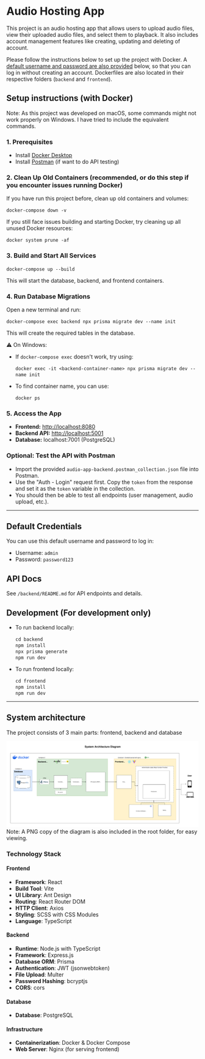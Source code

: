 # Audio Hosting App

This project is an audio hosting app that allows users to upload audio files, view their uploaded audio files, and select them to playback. It also includes account management features like creating, updating and deleting of account.

Please follow the instructions below to set up the project with Docker. A [default username and password are also provided](##default-credentials) below, so that you can log in without creating an account. Dockerfiles are also located in their respective folders (`backend` and `frontend`).

## Setup instructions (with Docker)

Note: As this project was developed on macOS, some commands might not work properly on Windows. I have tried to include the equivalent commands.

### 1. Prerequisites

- Install [Docker Desktop](https://www.docker.com/products/docker-desktop/)
- Install [Postman](https://www.postman.com/downloads/) (if want to do API testing)

### 2. Clean Up Old Containers (recommended, or do this step if you encounter issues running Docker)

If you have run this project before, clean up old containers and volumes:

```
docker-compose down -v
```

If you still face issues building and starting Docker, try cleaning up all unused Docker resources:

```
docker system prune -af
```

### 3. Build and Start All Services

```
docker-compose up --build
```

This will start the database, backend, and frontend containers.

### 4. Run Database Migrations

Open a new terminal and run:

```
docker-compose exec backend npx prisma migrate dev --name init
```

This will create the required tables in the database.

⚠️ On Windows:

- If `docker-compose exec` doesn't work, try using:

  ```
  docker exec -it <backend-container-name> npx prisma migrate dev --name init
  ```

- To find container name, you can use:
  ```
  docker ps
  ```

### 5. Access the App

- **Frontend:** [http://localhost:8080](http://localhost:8080)
- **Backend API:** [http://localhost:5001](http://localhost:5001)
- **Database:** localhost:7001 (PostgreSQL)

### Optional: Test the API with Postman

- Import the provided `audio-app-backend.postman_collection.json` file into Postman.
- Use the "Auth - Login" request first. Copy the `token` from the response and set it as the `token` variable in the collection.
- You should then be able to test all endpoints (user management, audio upload, etc.).

---

## Default Credentials

You can use this default username and password to log in:

- Username: `admin`
- Password: `password123`

## API Docs

See `/backend/README.md` for API endpoints and details.

## Development (For development only)

- To run backend locally:
  ```
  cd backend
  npm install
  npx prisma generate
  npm run dev
  ```
- To run frontend locally:
  ```
  cd frontend
  npm install
  npm run dev
  ```

---

## System architecture

The project consists of 3 main parts: frontend, backend and database

![System Architecture](./system-architecture.svg)
Note: A PNG copy of the diagram is also included in the root folder, for easy viewing.

### Technology Stack

#### Frontend

- **Framework**: React
- **Build Tool**: Vite
- **UI Library**: Ant Design
- **Routing**: React Router DOM
- **HTTP Client**: Axios
- **Styling**: SCSS with CSS Modules
- **Language**: TypeScript

#### Backend

- **Runtime**: Node.js with TypeScript
- **Framework**: Express.js
- **Database ORM**: Prisma
- **Authentication**: JWT (jsonwebtoken)
- **File Upload**: Multer
- **Password Hashing**: bcryptjs
- **CORS**: cors

#### Database

- **Database**: PostgreSQL

#### Infrastructure

- **Containerization**: Docker & Docker Compose
- **Web Server**: Nginx (for serving frontend)
